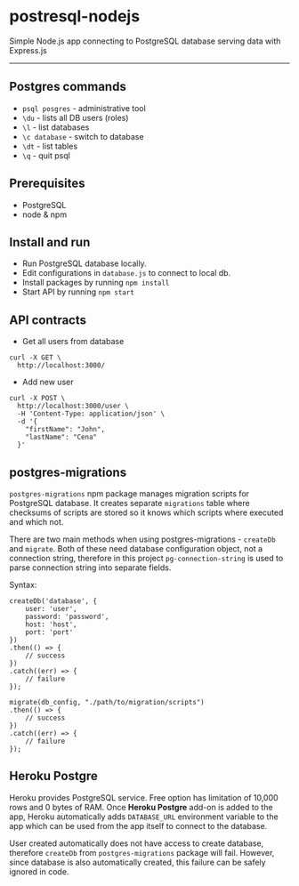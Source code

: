 # postresql-nodejs
Simple Node.js app connecting to PostgreSQL database serving data with Express.js

---

## Postgres commands

- `psql posgres` -  administrative tool
- `\du` - lists all DB users (roles)
- `\l` - list databases
- `\c database` - switch to database
- `\dt` - list tables
- `\q` - quit psql


## Prerequisites

- PostgreSQL 
- node & npm

## Install and run

- Run PostgreSQL database locally.
- Edit configurations in `database.js` to connect to local db.
- Install packages by running `npm install`
- Start API by running `npm start`

## API contracts

- Get all users from database
 ```
 curl -X GET \
   http://localhost:3000/ 
 ```
 - Add new user
 ```
 curl -X POST \
   http://localhost:3000/user \
   -H 'Content-Type: application/json' \
   -d '{
	 "firstName": "John",
	 "lastName": "Cena"
   }'
 ```
## postgres-migrations

`postgres-migrations` npm package manages migration scripts for PostgreSQL database. It creates separate `migrations` table where checksums of scripts are stored so it knows which scripts where executed and which not.

There are two main methods when using postgres-migrations - `createDb` and `migrate`. Both of these need database configuration object, not a connection string, therefore in this project `pg-connection-string` is used to parse connection string into separate fields. 

Syntax:

```
createDb('database', {
    user: 'user',
    password: 'password',
    host: 'host',
    port: 'port'
})
.then(() => {
    // success
})
.catch((err) => {
    // failure
});
```

```
migrate(db_config, "./path/to/migration/scripts")
.then(() => {
    // success
})    
.catch((err) => {
    // failure
});
```
## Heroku Postgre

Heroku provides PostgreSQL service. Free option has limitation of 10,000 rows and 0 bytes of RAM. Once **Heroku Postgre** add-on is added to the app, Heroku automatically adds `DATABASE_URL` environment variable to the app which can be used from the app itself to connect to the database.

User created automatically does not have access to create database, therefore `createDb` from `postgres-migrations` package will fail. However, since database is also automatically created, this failure can be safely ignored in code. 
